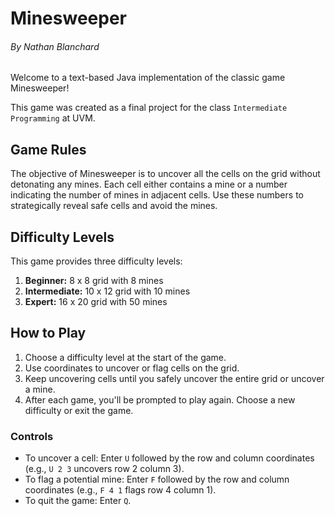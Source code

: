 # Minesweeper
###### By Nathan Blanchard
Welcome to a text-based Java implementation of the classic game Minesweeper!

This game was created as a final project for the class `Intermediate Programming` at UVM.

## Game Rules
The objective of Minesweeper is to uncover all the cells on the grid without detonating
any mines. Each cell either contains a mine or a number indicating the number of mines
in adjacent cells. Use these numbers to strategically reveal safe cells and avoid the
mines.

## Difficulty Levels
This game provides three difficulty levels:

1. **Beginner:** 8 x 8 grid with 8 mines
2. **Intermediate:** 10 x 12 grid with 10 mines
3. **Expert:** 16 x 20 grid with 50 mines

## How to Play
1. Choose a difficulty level at the start of the game.
2. Use coordinates to uncover or flag cells on the grid.
3. Keep uncovering cells until you safely uncover the entire grid or uncover a mine.
4. After each game, you'll be prompted to play again. Choose a new difficulty or exit
the game.

### Controls
- To uncover a cell: Enter `U` followed by the row and column coordinates (e.g., `U 2 3` uncovers row 2 column 3).
- To flag a potential mine: Enter `F` followed by the row and column coordinates (e.g., `F 4 1` flags row 4 column 1).
- To quit the game: Enter `Q`.
